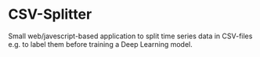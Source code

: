 # CSV-Splitter
Small web/javescript-based application to split time series data in CSV-files e.g. to label them before training a Deep Learning model.
